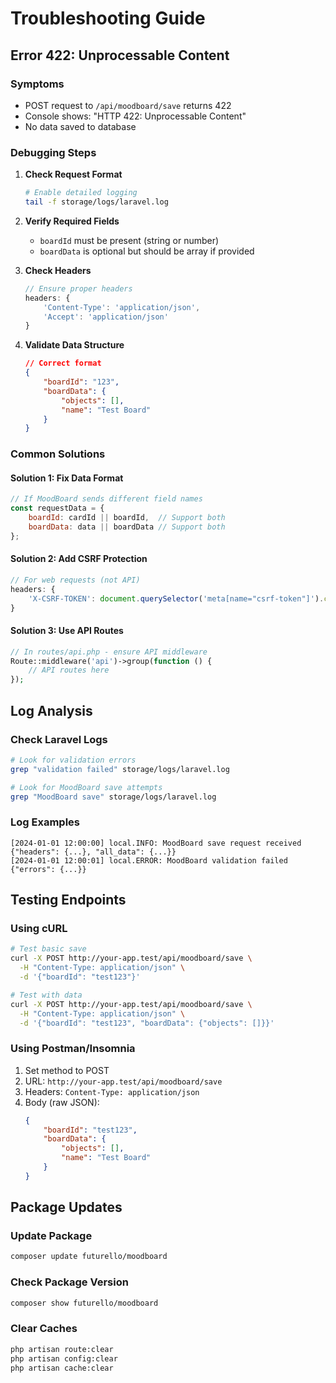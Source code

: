 # Troubleshooting Guide

## Error 422: Unprocessable Content

### Symptoms
- POST request to `/api/moodboard/save` returns 422
- Console shows: "HTTP 422: Unprocessable Content"
- No data saved to database

### Debugging Steps

1. **Check Request Format**
   ```bash
   # Enable detailed logging
   tail -f storage/logs/laravel.log
   ```

2. **Verify Required Fields**
   - `boardId` must be present (string or number)
   - `boardData` is optional but should be array if provided

3. **Check Headers**
   ```javascript
   // Ensure proper headers
   headers: {
       'Content-Type': 'application/json',
       'Accept': 'application/json'
   }
   ```

4. **Validate Data Structure**
   ```json
   // Correct format
   {
       "boardId": "123",
       "boardData": {
           "objects": [],
           "name": "Test Board"
       }
   }
   ```

### Common Solutions

#### Solution 1: Fix Data Format
```javascript
// If MoodBoard sends different field names
const requestData = {
    boardId: cardId || boardId,  // Support both
    boardData: data || boardData // Support both
};
```

#### Solution 2: Add CSRF Protection
```javascript
// For web requests (not API)
headers: {
    'X-CSRF-TOKEN': document.querySelector('meta[name="csrf-token"]').content
}
```

#### Solution 3: Use API Routes
```php
// In routes/api.php - ensure API middleware
Route::middleware('api')->group(function () {
    // API routes here
});
```

## Log Analysis

### Check Laravel Logs
```bash
# Look for validation errors
grep "validation failed" storage/logs/laravel.log

# Look for MoodBoard save attempts
grep "MoodBoard save" storage/logs/laravel.log
```

### Log Examples
```
[2024-01-01 12:00:00] local.INFO: MoodBoard save request received {"headers": {...}, "all_data": {...}}
[2024-01-01 12:00:01] local.ERROR: MoodBoard validation failed {"errors": {...}}
```

## Testing Endpoints

### Using cURL
```bash
# Test basic save
curl -X POST http://your-app.test/api/moodboard/save \
  -H "Content-Type: application/json" \
  -d '{"boardId": "test123"}'

# Test with data
curl -X POST http://your-app.test/api/moodboard/save \
  -H "Content-Type: application/json" \
  -d '{"boardId": "test123", "boardData": {"objects": []}}'
```

### Using Postman/Insomnia
1. Set method to POST
2. URL: `http://your-app.test/api/moodboard/save`
3. Headers: `Content-Type: application/json`
4. Body (raw JSON):
   ```json
   {
       "boardId": "test123",
       "boardData": {
           "objects": [],
           "name": "Test Board"
       }
   }
   ```

## Package Updates

### Update Package
```bash
composer update futurello/moodboard
```

### Check Package Version
```bash
composer show futurello/moodboard
```

### Clear Caches
```bash
php artisan route:clear
php artisan config:clear
php artisan cache:clear
```
